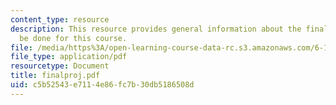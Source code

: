 ```yaml
---
content_type: resource
description: This resource provides general information about the final project to
  be done for this course.
file: /media/https%3A/open-learning-course-data-rc.s3.amazonaws.com/6-161-modern-optics-project-laboratory-fall-2005/c5b52543e7114e86fc7b30db5186508d_finalproj.pdf
file_type: application/pdf
resourcetype: Document
title: finalproj.pdf
uid: c5b52543-e711-4e86-fc7b-30db5186508d
---
```

